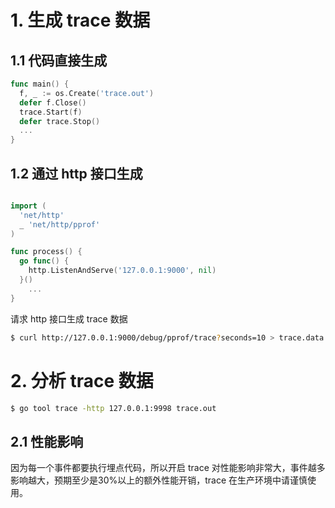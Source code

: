 # 1. 生成 trace 数据

## 1.1 代码直接生成
```go
func main() {
  f, _ := os.Create('trace.out')
  defer f.Close()
  trace.Start(f)
  defer trace.Stop()
  ...
}
```

## 1.2 通过 http 接口生成
```go

import (
  'net/http'
  _ 'net/http/pprof'
)

func process() {
  go func() {
    http.ListenAndServe('127.0.0.1:9000', nil)
  }()
    ...
}
```

请求 http 接口生成 trace 数据
```sh
$ curl http://127.0.0.1:9000/debug/pprof/trace?seconds=10 > trace.data
```

# 2. 分析 trace 数据
```sh
$ go tool trace -http 127.0.0.1:9998 trace.out
```

## 2.1 性能影响
因为每一个事件都要执行埋点代码，所以开启 trace 对性能影响非常大，事件越多影响越大，预期至少是30%以上的额外性能开销，trace 在生产环境中请谨慎使用。

